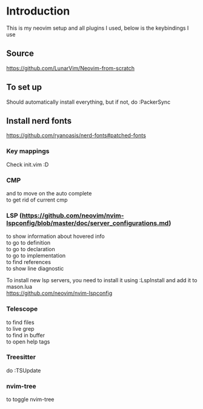 # Introduction

This is my neovim setup and all plugins I used, below is the keybindings I use

## Source

https://github.com/LunarVim/Neovim-from-scratch

## To set up

Should automatically install everything, but if not, do :PackerSync

## Install nerd fonts

https://github.com/ryanoasis/nerd-fonts#patched-fonts

### Key mappings

Check init.vim :D 

### CMP 

<C-j> and <C-k> to move on the auto complete  
<C-e> to get rid of current cmp  

### LSP (https://github.com/neovim/nvim-lspconfig/blob/master/doc/server_configurations.md)

<K> to show information about hovered info  
<gd> to go to definition  
<gD> to go to declaration  
<gI> to go to implementation  
<gr> to find references  
<gl> to show line diagnostic  

To install new lsp servers, you need to install it using :LspInstall <server> and add it to mason.lua  
https://github.com/neovim/nvim-lspconfig  

### Telescope

<leader-ff> to find files  
<leader-fg> to live grep  
<leader-fb> to find in buffer  
<leader-fh> to open help tags  

### Treesitter

do :TSUpdate

### nvim-tree

<leader-e> to toggle nvim-tree

